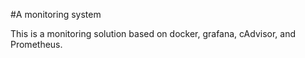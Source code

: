 #A monitoring system

This is a monitoring solution based on docker, grafana, cAdvisor, and Prometheus.

